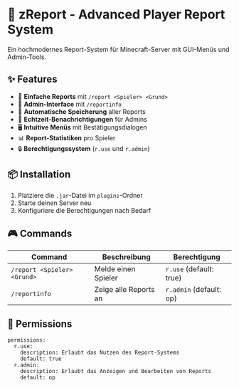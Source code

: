 # 🚨 zReport - Advanced Player Report System

Ein hochmodernes Report-System für Minecraft-Server mit GUI-Menüs und Admin-Tools.

## ✨ Features

- 📝 **Einfache Reports** mit `/report <Spieler> <Grund>`
- 👮 **Admin-Interface** mit `/reportinfo`
- 📂 **Automatische Speicherung** aller Reports
- 🔔 **Echtzeit-Benachrichtigungen** für Admins
- 🖥️ **Intuitive Menüs** mit Bestätigungsdialogen
- 📊 **Report-Statistiken** pro Spieler
- 🔒 **Berechtigungssystem** (`r.use` und `r.admin`)

## 📦 Installation

1. Platziere die `.jar`-Datei im `plugins`-Ordner
2. Starte deinen Server neu
3. Konfiguriere die Berechtigungen nach Bedarf

## 🎮 Commands

| Command | Beschreibung | Berechtigung |
|---------|-------------|--------------|
| `/report <Spieler> <Grund>` | Melde einen Spieler | `r.use` (default: true) |
| `/reportinfo` | Zeige alle Reports an | `r.admin` (default: op) |

## 🔧 Permissions

```perms
permissions:
  r.use:
    description: Erlaubt das Nutzen des Report-Systems
    default: true
  r.admin:
    description: Erlaubt das Anzeigen und Bearbeiten von Reports
    default: op
